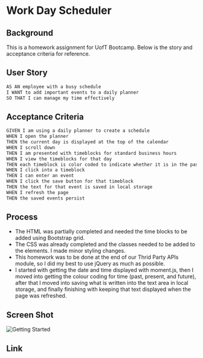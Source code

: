 # Work Day Scheduler

## Background

This is a homework assignment for UofT Bootcamp.  Below is the story and acceptance criteria for reference.

## User Story

```md
AS AN employee with a busy schedule
I WANT to add important events to a daily planner
SO THAT I can manage my time effectively
```

## Acceptance Criteria

```md
GIVEN I am using a daily planner to create a schedule
WHEN I open the planner
THEN the current day is displayed at the top of the calendar
WHEN I scroll down
THEN I am presented with timeblocks for standard business hours
WHEN I view the timeblocks for that day
THEN each timeblock is color coded to indicate whether it is in the past, present, or future
WHEN I click into a timeblock
THEN I can enter an event
WHEN I click the save button for that timeblock
THEN the text for that event is saved in local storage
WHEN I refresh the page
THEN the saved events persist
```

## Process

* The HTML was partially completed and needed the time blocks to be added using Bootstrap grid.
* The CSS was already completed and the classes needed to be added to the elements.  I made minor styling changes.
* This homework was to be done at the end of our Thrid Party APIs module, so I did my best to use jQuery as much as possible.
* I started with getting the date and time displayed with moment.js, then I moved into getting the colour coding for time (past, present, and future), after that I moved into saving what is written into the text area in local storage, and finally finishing with keeping that text displayed when the page was refreshed.

## Screen Shot

![Getting Started](./Assets/images/sreen-shot.png)

## Link
